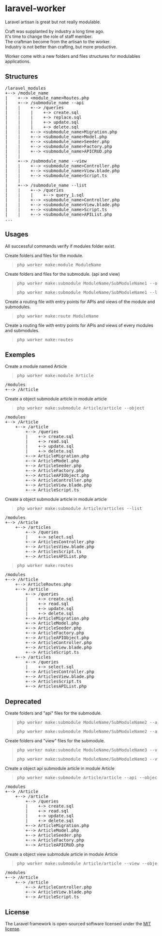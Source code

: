 # laravel-worker

Laravel artisan is great but not really modulable.

Craft was supplanted by industry a long time ago.\
It's time to change the role of staff member.\
The craftman become from the artisan to the worker.\
Industry is not better than crafting, but more productive.

Worker come with a new folders and files structures for modulables applications.

## Structures

<pre>
/laravel_modules
+--> /module_name
|    +--> &lt;module_name&gt;Routes.php
|    +--> /submodule_name --api
|    |    +--> /queries
|    |    |    +-> create.sql
|    |    |    +-> replace.sql
|    |    |    +-> update.sql
|    |    |    +-> delete.sql
|    |    +--> &lt;submodule_name&gt;Migration.php
|    |    +--> &lt;submodule_name&gt;Model.php
|    |    +--> &lt;submodule_name&gt;Seeder.php
|    |    +--> &lt;submodule_name&gt;Factory.php
|    |    +--> &lt;submodule_name&gt;APICRUD.php
|    |
|    +--> /submodule_name --view
|    |    +--> &lt;submodule_name&gt;Controller.php
|    |    +--> &lt;submodule_name&gt;View.blade.php
|    |    +--> &lt;submodule_name&gt;Script.ts
|    |
|    +--> /submodule_name --list
|    |    +--> /queries
|    |    |    +--> query_1.sql
|    |    +--> &lt;submodule_name&gt;Controller.php
|    |    +--> &lt;submodule_name&gt;View.blade.php
|    |    +--> &lt;submodule_name&gt;Script.ts
|    |    +--> &lt;submodule_name&gt;APIList.php
...
</pre>

## Usages

All successful commands verify if modules folder exist.

Create folders and files for the module.
> <pre>php worker make:module ModuleName</pre>

Create folders and files for the submodule. (api and view)
> <pre>php worker make:submodule ModuleName/SubModuleName1 --object</pre>
> <pre>php worker make:submodule ModuleName/SubModuleName1 --list</pre>

Create a routing file with entry points for APIs and views of the module and submodules.
> <pre>php worker make:route ModuleName</pre>

Create a routing file with entry points for APIs and views of every modules and submodules.
> <pre>php worker make:routes</pre>

## Exemples

Create a module named Article
> <pre>php worker make:module Article</pre>
<pre>
/modules
+--> /Article
</pre>

Create a object submodule article in module article
> <pre>php worker make:submodule Article/article --object</pre>
<pre>
/modules
+--> /Article
    +--> /article
        +--> /queries
        |    +-> create.sql
        |    +-> read.sql
        |    +-> update.sql
        |    +-> delete.sql
        +--> ArticleMigration.php
        +--> ArticleModel.php
        +--> ArticleSeeder.php
        +--> ArticleFactory.php
        +--> ArticleAPIObject.php
        +--> ArticleController.php
        +--> ArticleView.blade.php
        +--> ArticleScript.ts
</pre>

Create a object submodule article in module article
> <pre>php worker make:submodule Article/articles --list</pre>
<pre>
/modules
+--> /Article
    +--> /articles
        +--> /queries
        |    +-> select.sql
        +--> ArticlesController.php
        +--> ArticlesView.blade.php
        +--> ArticlesScript.ts
        +--> ArticlesAPIList.php
</pre>

> <pre>php worker make:routes</pre>
<pre>
/modules
+--> /Article
    +--> ArticleRoutes.php
    +--> /article
        +--> /queries
        |    +-> create.sql
        |    +-> read.sql
        |    +-> update.sql
        |    +-> delete.sql
        +--> ArticleMigration.php
        +--> ArticleModel.php
        +--> ArticleSeeder.php
        +--> ArticleFactory.php
        +--> ArticleAPIObject.php
        +--> ArticleController.php
        +--> ArticleView.blade.php
        +--> ArticleScript.ts
    +--> /articles
        +--> /queries
        |    +-> select.sql
        +--> ArticlesController.php
        +--> ArticlesView.blade.php
        +--> ArticlesScript.ts
        +--> ArticlesAPIList.php
</pre>

## Deprecated

Create folders and "api" files for the submodule.
> <pre>php worker make:submodule ModuleName/SubModuleName2 --api --object</pre>
> <pre>php worker make:submodule ModuleName/SubModuleName2 --api --list</pre>

Create folders and "view" files for the submodule.
> <pre>php worker make:submodule ModuleName/SubModuleName3 --view --object</pre>
> <pre>php worker make:submodule ModuleName/SubModuleName3 --view --list</pre>

Create a object api submodule article in module Article
> <pre>php worker make:submodule Article/article --api --object</pre>
<pre>
/modules
+--> /Article
    +--> /article
        +--> /queries
        |    +-> create.sql
        |    +-> read.sql
        |    +-> update.sql
        |    +-> delete.sql
        +--> ArticleMigration.php
        +--> ArticleModel.php
        +--> ArticleSeeder.php
        +--> ArticleFactory.php
        +--> ArticleAPICRUD.php
</pre>

Create a object view submodule article in module Article
> <pre>php worker make:submodule Article/article --view --object</pre>
<pre>
/modules
+--> /Article
    +--> /article
        +--> ArticleController.php
        +--> ArticleView.blade.php
        +--> ArticleScript.ts
</pre>

## License

The Laravel framework is open-sourced software licensed under the [MIT license](https://opensource.org/licenses/MIT).
